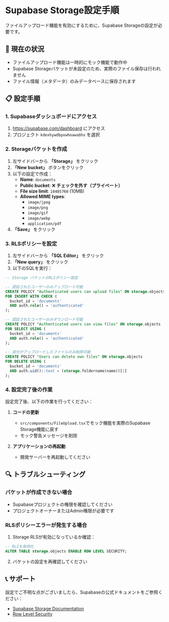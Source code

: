 # Supabase Storage設定手順

ファイルアップロード機能を有効にするために、Supabase Storageの設定が必要です。

## 🚨 現在の状況

- ファイルアップロード機能は一時的にモック機能で動作中
- Supabase Storageバケットが未設定のため、実際のファイル保存は行われません
- ファイル情報（メタデータ）のみデータベースに保存されます

## 📋 設定手順

### 1. Supabaseダッシュボードにアクセス

1. https://supabase.com/dashboard にアクセス
2. プロジェクト `kdexhywdbpxwhoawabhx` を選択

### 2. Storageバケットを作成

1. 左サイドバーから **「Storage」** をクリック
2. **「New bucket」** ボタンをクリック
3. 以下の設定で作成：
   - **Name**: `documents`
   - **Public bucket**: ❌ **チェックを外す（プライベート）**
   - **File size limit**: `10485760` (10MB)
   - **Allowed MIME types**: 
     - `image/jpeg`
     - `image/png` 
     - `image/gif`
     - `image/webp`
     - `application/pdf`
4. **「Save」** をクリック

### 3. RLSポリシーを設定

1. 左サイドバーから **「SQL Editor」** をクリック
2. **「New query」** をクリック
3. 以下のSQLを実行：

```sql
-- Storage バケットのRLSポリシー設定

-- 認証されたユーザーのみアップロード可能
CREATE POLICY "Authenticated users can upload files" ON storage.objects
FOR INSERT WITH CHECK (
  bucket_id = 'documents' 
  AND auth.role() = 'authenticated'
);

-- 認証されたユーザーのみダウンロード可能  
CREATE POLICY "Authenticated users can view files" ON storage.objects
FOR SELECT USING (
  bucket_id = 'documents' 
  AND auth.role() = 'authenticated'
);

-- 自分がアップロードしたファイルのみ削除可能
CREATE POLICY "Users can delete own files" ON storage.objects
FOR DELETE USING (
  bucket_id = 'documents' 
  AND auth.uid()::text = (storage.foldername(name))[1]
);
```

### 4. 設定完了後の作業

設定完了後、以下の作業を行ってください：

1. **コードの更新**
   - `src/components/FileUpload.tsx`でモック機能を実際のSupabase Storage機能に戻す
   - モック警告メッセージを削除

2. **アプリケーションの再起動**
   - 開発サーバーを再起動してください

## 🔍 トラブルシューティング

### バケットが作成できない場合

- Supabaseプロジェクトの権限を確認してください
- プロジェクトオーナーまたはAdmin権限が必要です

### RLSポリシーエラーが発生する場合

1. Storage RLSが有効になっているか確認：
```sql
-- RLSを有効化
ALTER TABLE storage.objects ENABLE ROW LEVEL SECURITY;
```

2. バケットの設定を再確認してください

## 📞 サポート

設定でご不明な点がございましたら、Supabaseの公式ドキュメントをご参照ください：
- [Supabase Storage Documentation](https://supabase.com/docs/guides/storage)
- [Row Level Security](https://supabase.com/docs/guides/auth/row-level-security)